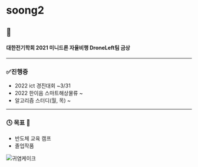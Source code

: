 # soong2
## 🎉
#### 대한전기학회 2021 미니드론 자율비행 DroneLeft팀 금상

--------------------------------------------------

### ✅진행중
  + 2022 ict 경진대회 ~3/31
  + 2022 한이음 스마트해상물류 ~
  + 알고리즘 스터디(월, 목) ~

--------------------------------------------------

### 🕓 목표 🎑
  + 반도체 교육 캠프
  + 졸업작품


![귀염케이크](https://user-images.githubusercontent.com/53314694/157807897-aa87a11e-82e4-4ff9-8d1e-0e21779a19be.JPG)
